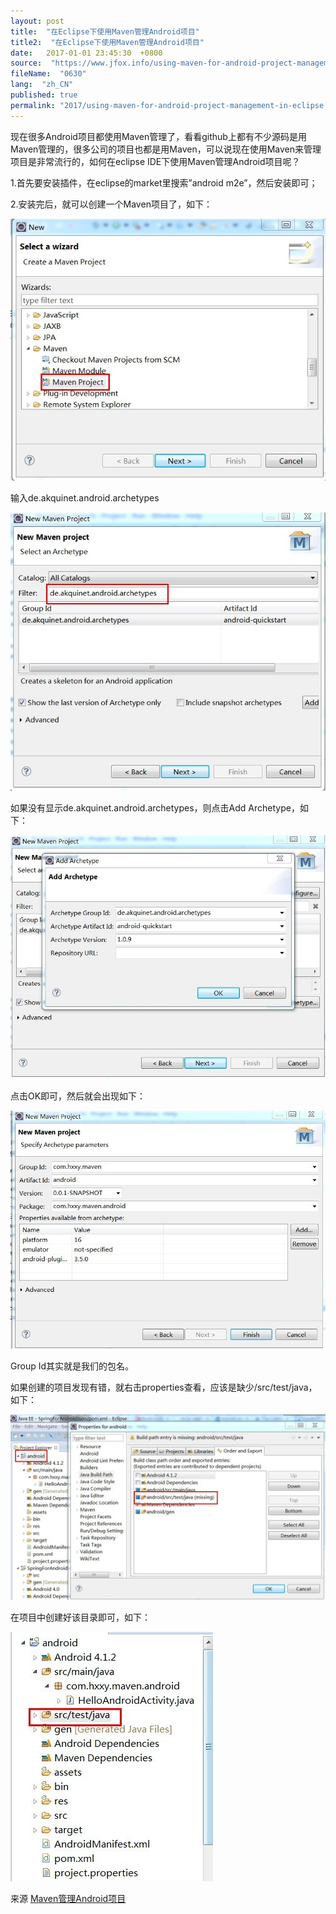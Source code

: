 ```yaml
---
layout: post
title:  "在Eclipse下使用Maven管理Android项目"
title2:  "在Eclipse下使用Maven管理Android项目"
date:   2017-01-01 23:45:30  +0800
source:  "https://www.jfox.info/using-maven-for-android-project-management-in-eclipse.html"
fileName:  "0630"
lang:  "zh_CN"
published: true
permalink: "2017/using-maven-for-android-project-management-in-eclipse.html"
---
```




现在很多Android项目都使用Maven管理了，看看github上都有不少源码是用Maven管理的，很多公司的项目也都是用Maven，可以说现在使用Maven来管理项目是非常流行的，如何在eclipse IDE下使用Maven管理Android项目呢？

1.首先要安装插件，在eclipse的market里搜索”android m2e”，然后安装即可；

2.安装完后，就可以创建一个Maven项目了，如下：

[![maven1](b3159c2.jpg)](http://www.jfox.info/wp-content/uploads/2014/05/maven1.jpg)

输入de.akquinet.android.archetypes

[![maven2](708153d.jpg)](http://www.jfox.info/wp-content/uploads/2014/05/maven2.jpg)

如果没有显示de.akquinet.android.archetypes，则点击Add Archetype，如下：

[![maven3](1122d95.jpg)](http://www.jfox.info/wp-content/uploads/2014/05/maven3.jpg)

点击OK即可，然后就会出现如下：

[![maven5](6a1d0ae.jpg)](http://www.jfox.info/wp-content/uploads/2014/05/maven5.jpg)

Group Id其实就是我们的包名。

如果创建的项目发现有错，就右击properties查看，应该是缺少/src/test/java，如下：

[![maven6](5c081ec.jpg)](http://www.jfox.info/wp-content/uploads/2014/05/maven6.jpg)

在项目中创建好该目录即可，如下：

[![maven7](2961fa5.jpg)](http://www.jfox.info/wp-content/uploads/2014/05/maven7.jpg)

来源 [Maven管理Android项目](http://www.jfox.info/url.php?url=http%3A%2F%2Fwww.chenwg.com%2Fandroid%2Fmaven%25E7%25AE%25A1%25E7%2590%2586android%25E9%25A1%25B9%25E7%259B%25AE.html)
